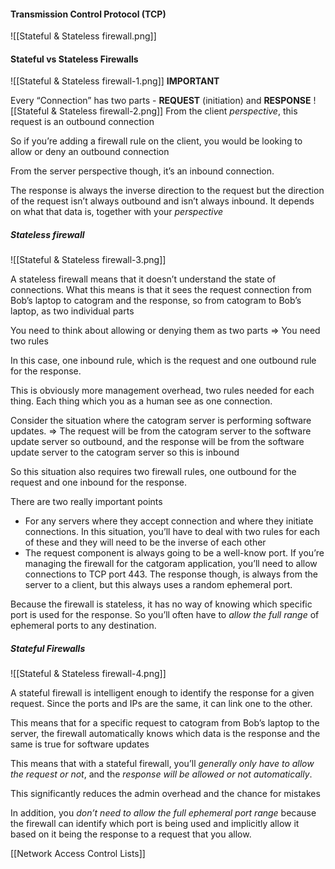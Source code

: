 #### Transmission Control Protocol (TCP)
![[Stateful & Stateless firewall.png]]
#### Stateful vs Stateless Firewalls
![[Stateful & Stateless firewall-1.png]]
**IMPORTANT**

Every “Connection” has two parts - **REQUEST** (initiation) and **RESPONSE**
![[Stateful & Stateless firewall-2.png]]
From the client *perspective*, this request is an outbound connection

So if you’re adding a firewall rule on the client, you would be looking to allow or deny an outbound connection

From the server perspective though, it’s an inbound connection.

The response is always the inverse direction to the request but the direction of the request isn’t always outbound and isn’t always inbound. It depends on what that data is, together with your *perspective*

##### Stateless firewall
![[Stateful & Stateless firewall-3.png]]

A stateless firewall means that it doesn’t understand the state of connections. What this means is that it sees the request connection from Bob’s laptop to catogram and the response, so from catogram to Bob’s laptop, as two individual parts

You need to think about allowing or denying them as two parts ⇒ You need two rules

In this case, one inbound rule, which is the request and one outbound rule for the response.

This is obviously more management overhead, two rules needed for each thing. Each thing which you as a human see as one connection.

Consider the situation where the catogram server is performing software updates. ⇒ The request will be from the catogram server to the software update server so outbound, and the response will be from the software update server to the catogram server so this is inbound

So this situation also requires two firewall rules, one outbound for the request and one inbound for the response.

There are two really important points

- For any servers where they accept connection and where they initiate connections. In this situation, you’ll have to deal with two rules for each of these and they will need to be the inverse of each other
- The request component is always going to be a well-know port. If you’re managing the firewall for the catgoram application, you’ll need to allow connections to TCP port 443. The response though, is always from the server to a client, but this always uses a random ephemeral port.

Because the firewall is stateless, it has no way of knowing which specific port is used for the response. So you’ll often have to *allow the full range* of ephemeral ports to any destination.

##### Stateful Firewalls
![[Stateful & Stateless firewall-4.png]]

A stateful firewall is intelligent enough to identify the response for a given request. Since the ports and IPs are the same, it can link one to the other.

This means that for a specific request to catogram from Bob’s laptop to the server, the firewall automatically knows which data is the response and the same is true for software updates

This means that with a stateful firewall, you’ll *generally only have to allow the request or not*, and the *response will be allowed or not automatically*.

This significantly reduces the admin overhead and the chance for mistakes

In addition, you *don’t need to allow the full ephemeral port range* because the firewall can identify which port is being used and implicitly allow it based on it being the response to a request that you allow.

[[Network Access Control Lists]]